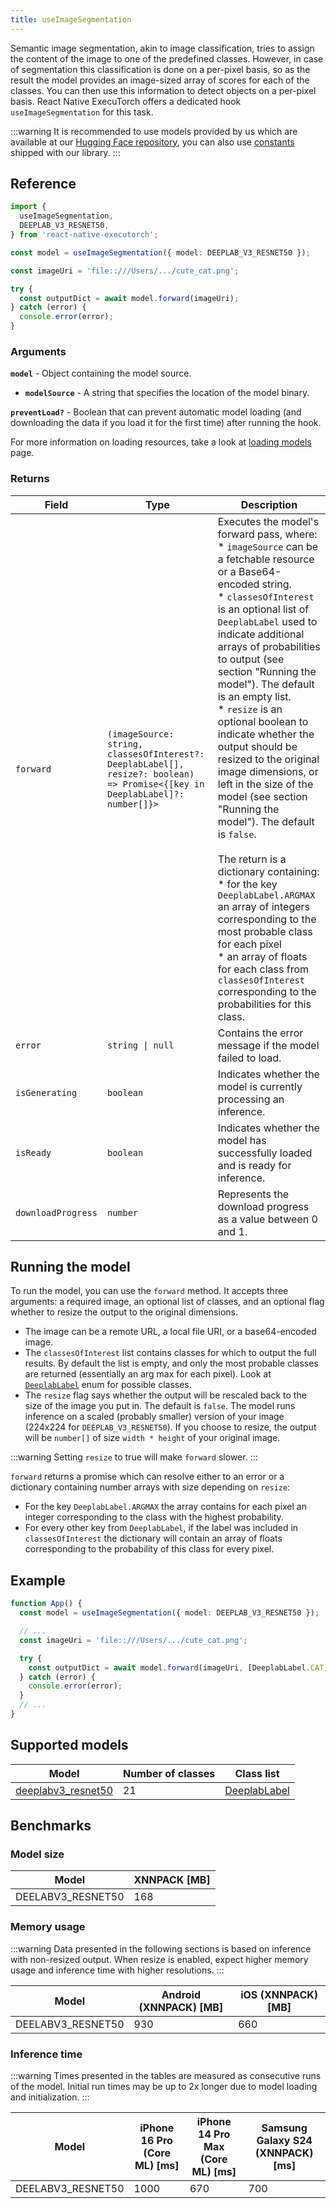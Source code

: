 ```yaml
---
title: useImageSegmentation
---
```


Semantic image segmentation, akin to image classification, tries to assign the content of the image to one of the predefined classes. However, in case of segmentation this classification is done on a per-pixel basis, so as the result the model provides an image-sized array of scores for each of the classes. You can then use this information to detect objects on a per-pixel basis. React Native ExecuTorch offers a dedicated hook `useImageSegmentation` for this task.

:::warning
It is recommended to use models provided by us which are available at our [Hugging Face repository](https://huggingface.co/collections/software-mansion/image-segmentation-68d5291bdf4a30bee0220f4f), you can also use [constants](https://github.com/software-mansion/react-native-executorch/blob/main/packages/react-native-executorch/src/constants/modelUrls.ts) shipped with our library.
:::

## Reference

```typescript
import {
  useImageSegmentation,
  DEEPLAB_V3_RESNET50,
} from 'react-native-executorch';

const model = useImageSegmentation({ model: DEEPLAB_V3_RESNET50 });

const imageUri = 'file::///Users/.../cute_cat.png';

try {
  const outputDict = await model.forward(imageUri);
} catch (error) {
  console.error(error);
}
```

### Arguments

**`model`** - Object containing the model source.

- **`modelSource`** - A string that specifies the location of the model binary.

**`preventLoad?`** - Boolean that can prevent automatic model loading (and downloading the data if you load it for the first time) after running the hook.

For more information on loading resources, take a look at [loading models](../../01-fundamentals/02-loading-models.md) page.

### Returns

| Field              | Type                                                                                                                         | Description                                                                                                                                                                                                                                                                                                                                                                                                                                                                                                                                                                                                                                                                                                                                                                                                                                          |
| ------------------ | ---------------------------------------------------------------------------------------------------------------------------- | ---------------------------------------------------------------------------------------------------------------------------------------------------------------------------------------------------------------------------------------------------------------------------------------------------------------------------------------------------------------------------------------------------------------------------------------------------------------------------------------------------------------------------------------------------------------------------------------------------------------------------------------------------------------------------------------------------------------------------------------------------------------------------------------------------------------------------------------------------- |
| `forward`          | `(imageSource: string, classesOfInterest?: DeeplabLabel[], resize?: boolean) => Promise<{[key in DeeplabLabel]?: number[]}>` | Executes the model's forward pass, where: <br/> \* `imageSource` can be a fetchable resource or a Base64-encoded string. <br/> \* `classesOfInterest` is an optional list of `DeeplabLabel` used to indicate additional arrays of probabilities to output (see section "Running the model"). The default is an empty list. <br/> \* `resize` is an optional boolean to indicate whether the output should be resized to the original image dimensions, or left in the size of the model (see section "Running the model"). The default is `false`. <br/> <br/> The return is a dictionary containing: <br/> \* for the key `DeeplabLabel.ARGMAX` an array of integers corresponding to the most probable class for each pixel <br/> \* an array of floats for each class from `classesOfInterest` corresponding to the probabilities for this class. |
| `error`            | <code>string &#124; null</code>                                                                                              | Contains the error message if the model failed to load.                                                                                                                                                                                                                                                                                                                                                                                                                                                                                                                                                                                                                                                                                                                                                                                              |
| `isGenerating`     | `boolean`                                                                                                                    | Indicates whether the model is currently processing an inference.                                                                                                                                                                                                                                                                                                                                                                                                                                                                                                                                                                                                                                                                                                                                                                                    |
| `isReady`          | `boolean`                                                                                                                    | Indicates whether the model has successfully loaded and is ready for inference.                                                                                                                                                                                                                                                                                                                                                                                                                                                                                                                                                                                                                                                                                                                                                                      |
| `downloadProgress` | `number`                                                                                                                     | Represents the download progress as a value between 0 and 1.                                                                                                                                                                                                                                                                                                                                                                                                                                                                                                                                                                                                                                                                                                                                                                                         |

## Running the model

To run the model, you can use the `forward` method. It accepts three arguments: a required image, an optional list of classes, and an optional flag whether to resize the output to the original dimensions.

- The image can be a remote URL, a local file URI, or a base64-encoded image.
- The `classesOfInterest` list contains classes for which to output the full results. By default the list is empty, and only the most probable classes are returned (essentially an arg max for each pixel). Look at [`DeeplabLabel`](https://github.com/software-mansion/react-native-executorch/blob/main/packages/react-native-executorch/src/types/imageSegmentation.ts) enum for possible classes.
- The `resize` flag says whether the output will be rescaled back to the size of the image you put in. The default is `false`. The model runs inference on a scaled (probably smaller) version of your image (224x224 for `DEEPLAB_V3_RESNET50`). If you choose to resize, the output will be `number[]` of size `width * height` of your original image.

:::warning
Setting `resize` to true will make `forward` slower.
:::

`forward` returns a promise which can resolve either to an error or a dictionary containing number arrays with size depending on `resize`:

- For the key `DeeplabLabel.ARGMAX` the array contains for each pixel an integer corresponding to the class with the highest probability.
- For every other key from `DeeplabLabel`, if the label was included in `classesOfInterest` the dictionary will contain an array of floats corresponding to the probability of this class for every pixel.

## Example

```typescript
function App() {
  const model = useImageSegmentation({ model: DEEPLAB_V3_RESNET50 });

  // ...
  const imageUri = 'file::///Users/.../cute_cat.png';

  try {
    const outputDict = await model.forward(imageUri, [DeeplabLabel.CAT], true);
  } catch (error) {
    console.error(error);
  }
  // ...
}
```

## Supported models

| Model                                                                                                                            | Number of classes | Class list                                                                                                                                            |
| -------------------------------------------------------------------------------------------------------------------------------- | ----------------- | ----------------------------------------------------------------------------------------------------------------------------------------------------- |
| [deeplabv3_resnet50](https://pytorch.org/vision/stable/models/generated/torchvision.models.segmentation.deeplabv3_resnet50.html) | 21                | [DeeplabLabel](https://github.com/software-mansion/react-native-executorch/blob/main/packages/react-native-executorch/src/types/imageSegmentation.ts) |

## Benchmarks

### Model size

| Model             | XNNPACK [MB] |
| ----------------- | ------------ |
| DEELABV3_RESNET50 | 168          |

### Memory usage

:::warning
Data presented in the following sections is based on inference with non-resized output. When resize is enabled, expect higher memory usage and inference time with higher resolutions.
:::

| Model             | Android (XNNPACK) [MB] | iOS (XNNPACK) [MB] |
| ----------------- | ---------------------- | ------------------ |
| DEELABV3_RESNET50 | 930                    | 660                |

### Inference time

:::warning
Times presented in the tables are measured as consecutive runs of the model. Initial run times may be up to 2x longer due to model loading and initialization.
:::

| Model             | iPhone 16 Pro (Core ML) [ms] | iPhone 14 Pro Max (Core ML) [ms] | Samsung Galaxy S24 (XNNPACK) [ms] |
| ----------------- | ---------------------------- | -------------------------------- | --------------------------------- |
| DEELABV3_RESNET50 | 1000                         | 670                              | 700                               |

